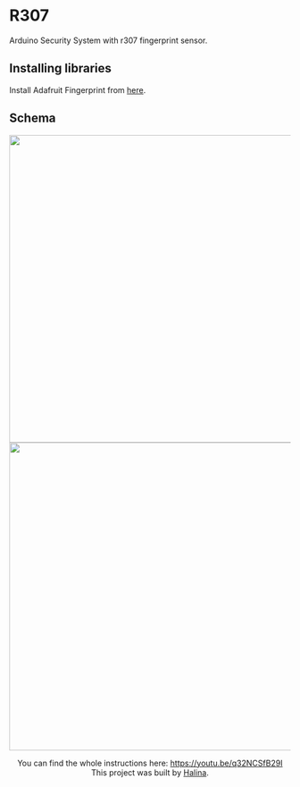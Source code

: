 # R307
Arduino Security System with r307 fingerprint sensor.

## Installing libraries
Install Adafruit Fingerprint from [here](https://github.com/adafruit/Adafruit-Fingerprint-Sensor-Library). 


## Schema
<div style="text-align:center"><img src="https://user-images.githubusercontent.com/65724763/120109511-05a00780-c16a-11eb-8580-c7b0ff8190cd.png" width="1056" height="550.5" />
<div style="text-align:center"><img src="https://user-images.githubusercontent.com/65724763/120109510-05077100-c16a-11eb-9728-16b444e07f06.png" width="1056" height="550.5" />

You can find the whole instructions here: https://youtu.be/q32NCSfB29I  
This project was built by [Halina](https://www.youtube.com/channel/UCG0h6r6T1joRASO29JV9qMQ).
